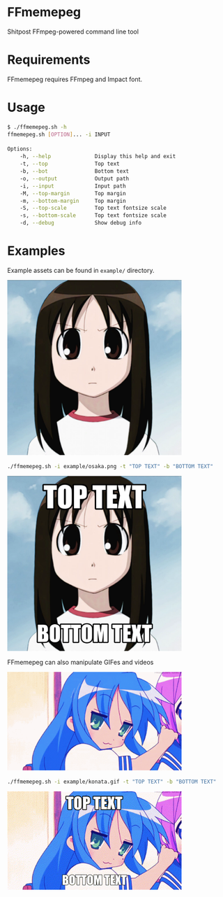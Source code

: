 # FFmemepeg
Shitpost FFmpeg-powered command line tool

# Requirements
FFmemepeg requires FFmpeg and Impact font.

# Usage
```sh
$ ./ffmemepeg.sh -h
ffmemepeg.sh [OPTION]... -i INPUT

Options:
    -h, --help              Display this help and exit
    -t, --top               Top text
    -b, --bot               Bottom text
    -o, --output            Output path
    -i, --input             Input path
    -M, --top-margin        Top margin
    -m, --bottom-margin     Top margin
    -S, --top-scale         Top text fontsize scale
    -s, --bottom-scale      Top text fontsize scale
    -d, --debug             Show debug info
```

# Examples
Example assets can be found in `example/` directory.

<img src="example/osaka.png" width=400>

```sh
./ffmemepeg.sh -i example/osaka.png -t "TOP TEXT" -b "BOTTOM TEXT"
```

<img src="example/out.png" width=400>

FFmemepeg can also manipulate GIFes and videos

<img src="example/konata.gif" width=400>

```sh
./ffmemepeg.sh -i example/konata.gif -t "TOP TEXT" -b "BOTTOM TEXT"
```

<img src="example/out.gif" width=400>
